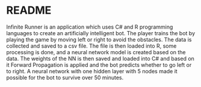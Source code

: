 # README #

Infinite Runner is an application which uses C# and R programming languages to create an artificially intelligent bot. 
The player trains the bot by playing the game by moving left or right to avoid the obstacles. The data is collected and saved to a csv file. 
The file is then loaded into R, some processing is done, and a neural network model is created based on the data. 
The weights of the NN is then saved and loaded into C# and based on it Forward Propagation is applied and the bot predicts whether to go left or to right.
A neural network with one hidden layer with 5 nodes made it possible for the bot to survive over 50 minutes. 